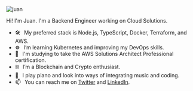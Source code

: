 ![juan](https://user-images.githubusercontent.com/12957692/116809591-0a5ba680-ab3f-11eb-974a-71893d986383.gif)

Hi! I'm Juan. I'm a Backend Engineer working on Cloud Solutions.

- 🛠️⠀My preferred stack is Node.js, TypeScript, Docker, Terraform, and AWS.
- ☸⠀I’m learning Kubernetes and improving my DevOps skills.
- 📜⠀I'm studying to take the AWS Solutions Architect Professional certification.
- ⛓️⠀I’m a Blockchain and Crypto enthusiast.
- 🎹⠀I play piano and look into ways of integrating music and coding.
- 📫⠀You can reach me on [Twitter](https://twitter.com/juanscolari) and [LinkedIn](https://www.linkedin.com/in/juanscolari/).
